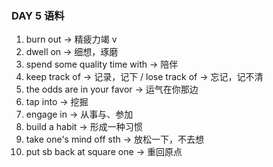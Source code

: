 ### DAY 5 语料

1. burn out -> 精疲力竭 v
2. dwell on -> 细想，琢磨
3. spend some quality time with -> 陪伴
4. keep track of -> 记录，记下 / lose track of -> 忘记，记不清
5. the odds are in your favor -> 运气在你那边
6. tap into -> 挖掘
7. engage in -> 从事与、参加
8. build a habit -> 形成一种习惯
9. take one's mind off sth -> 放松一下，不去想
10. put sb back at square one -> 重回原点
